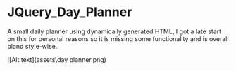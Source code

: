 # JQuery_Day_Planner

A small daily planner using dynamically generated HTML, I got a late start on this for personal reasons so it is missing some functionality and is overall bland style-wise.

![Alt text](assets\day planner.png)
